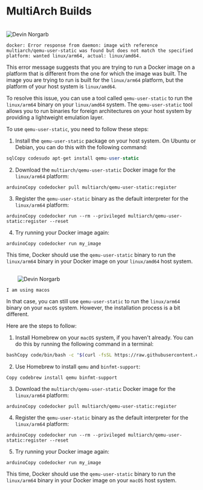 # MultiArch Builds

\
![Devin Norgarb](https://chat.openai.com/\_next/image?url=https%3A%2F%2Flh3.googleusercontent.com%2Fa%2FAGNmyxYYwN6bMkVgnW1hgjVNccFzedHnhA0HZ4ohGHp7EQ%3Ds96-c\&w=64\&q=75)

`docker: Error response from daemon: image with reference multiarch/qemu-user-static was found but does not match the specified platform: wanted linux/arm64, actual: linux/amd64.`

This error message suggests that you are trying to run a Docker image on a platform that is different from the one for which the image was built. The image you are trying to run is built for the `linux/arm64` platform, but the platform of your host system is `linux/amd64`.

To resolve this issue, you can use a tool called `qemu-user-static` to run the `linux/arm64` binary on your `linux/amd64` system. The `qemu-user-static` tool allows you to run binaries for foreign architectures on your host system by providing a lightweight emulation layer.

To use `qemu-user-static`, you need to follow these steps:

1. Install the `qemu-user-static` package on your host system. On Ubuntu or Debian, you can do this with the following command:

```sql
sqlCopy codesudo apt-get install qemu-user-static
```

2. Download the `multiarch/qemu-user-static` Docker image for the `linux/arm64` platform:

```arduino
arduinoCopy codedocker pull multiarch/qemu-user-static:register
```

3. Register the `qemu-user-static` binary as the default interpreter for the `linux/arm64` platform:

```arduino
arduinoCopy codedocker run --rm --privileged multiarch/qemu-user-static:register --reset
```

4. Try running your Docker image again:

```arduino
arduinoCopy codedocker run my_image
```

This time, Docker should use the `qemu-user-static` binary to run the `linux/arm64` binary in your Docker image on your `linux/amd64` host system.

![](data:image/svg+xml,%3csvg%20xmlns=%27http://www.w3.org/2000/svg%27%20version=%271.1%27%20width=%2730%27%20height=%2730%27/%3e)![Devin Norgarb](https://chat.openai.com/\_next/image?url=https%3A%2F%2Flh3.googleusercontent.com%2Fa%2FAGNmyxYYwN6bMkVgnW1hgjVNccFzedHnhA0HZ4ohGHp7EQ%3Ds96-c\&w=64\&q=75)

`I am using macos`

In that case, you can still use `qemu-user-static` to run the `linux/arm64` binary on your `macOS` system. However, the installation process is a bit different.

Here are the steps to follow:

1. Install Homebrew on your `macOS` system, if you haven't already. You can do this by running the following command in a terminal:

```bash
bashCopy code/bin/bash -c "$(curl -fsSL https://raw.githubusercontent.com/Homebrew/install/HEAD/install.sh)"
```

2. Use Homebrew to install `qemu` and `binfmt-support`:

```
Copy codebrew install qemu binfmt-support
```

3. Download the `multiarch/qemu-user-static` Docker image for the `linux/arm64` platform:

```arduino
arduinoCopy codedocker pull multiarch/qemu-user-static:register
```

4. Register the `qemu-user-static` binary as the default interpreter for the `linux/arm64` platform:

```arduino
arduinoCopy codedocker run --rm --privileged multiarch/qemu-user-static:register --reset
```

5. Try running your Docker image again:

```arduino
arduinoCopy codedocker run my_image
```

This time, Docker should use the `qemu-user-static` binary to run the `linux/arm64` binary in your Docker image on your `macOS` host system.
